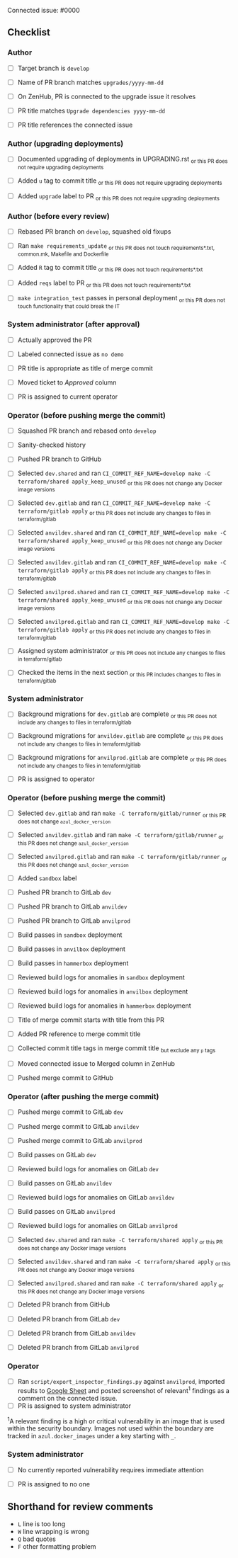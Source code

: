 <!--
This is the PR template for upgrading Azul dependencies.
-->

Connected issue: #0000


## Checklist


### Author

- [ ] Target branch is `develop`
- [ ] Name of PR branch matches `upgrades/yyyy-mm-dd`
- [ ] On ZenHub, PR is connected to the upgrade issue it resolves
- [ ] PR title matches `Upgrade dependencies yyyy-mm-dd`
- [ ] PR title references the connected issue


### Author (upgrading deployments)

- [ ] Documented upgrading of deployments in UPGRADING.rst <sub>or this PR does not require upgrading deployments</sub>
- [ ] Added `u` tag to commit title <sub>or this PR does not require upgrading deployments</sub>
- [ ] Added `upgrade` label to PR <sub>or this PR does not require upgrading deployments</sub>


### Author (before every review)

- [ ] Rebased PR branch on `develop`, squashed old fixups
- [ ] Ran `make requirements_update` <sub>or this PR does not touch requirements*.txt, common.mk, Makefile and Dockerfile</sub>
- [ ] Added `R` tag to commit title <sub>or this PR does not touch requirements*.txt</sub>
- [ ] Added `reqs` label to PR <sub>or this PR does not touch requirements*.txt</sub>
- [ ] `make integration_test` passes in personal deployment <sub>or this PR does not touch functionality that could break the IT</sub>


### System administrator (after approval)

- [ ] Actually approved the PR
- [ ] Labeled connected issue as `no demo`
- [ ] PR title is appropriate as title of merge commit
- [ ] Moved ticket to *Approved* column
- [ ] PR is assigned to current operator


### Operator (before pushing merge the commit)

- [ ] Squashed PR branch and rebased onto `develop`
- [ ] Sanity-checked history
- [ ] Pushed PR branch to GitHub
- [ ] Selected `dev.shared` and ran `CI_COMMIT_REF_NAME=develop make -C terraform/shared apply_keep_unused` <sub>or this PR does not change any Docker image versions</sub>
- [ ] Selected `dev.gitlab` and ran `CI_COMMIT_REF_NAME=develop make -C terraform/gitlab apply` <sub>or this PR does not include any changes to files in terraform/gitlab</sub>
- [ ] Selected `anvildev.shared` and ran `CI_COMMIT_REF_NAME=develop make -C terraform/shared apply_keep_unused` <sub>or this PR does not change any Docker image versions</sub>
- [ ] Selected `anvildev.gitlab` and ran `CI_COMMIT_REF_NAME=develop make -C terraform/gitlab apply` <sub>or this PR does not include any changes to files in terraform/gitlab</sub>
- [ ] Selected `anvilprod.shared` and ran `CI_COMMIT_REF_NAME=develop make -C terraform/shared apply_keep_unused` <sub>or this PR does not change any Docker image versions</sub>
- [ ] Selected `anvilprod.gitlab` and ran `CI_COMMIT_REF_NAME=develop make -C terraform/gitlab apply` <sub>or this PR does not include any changes to files in terraform/gitlab</sub>
- [ ] Assigned system administrator <sub>or this PR does not include any changes to files in terraform/gitlab</sub>
- [ ] Checked the items in the next section <sub>or this PR includes changes to files in terraform/gitlab</sub>


### System administrator

- [ ] Background migrations for `dev.gitlab` are complete <sub>or this PR does not include any changes to files in terraform/gitlab</sub>
- [ ] Background migrations for `anvildev.gitlab` are complete <sub>or this PR does not include any changes to files in terraform/gitlab</sub>
- [ ] Background migrations for `anvilprod.gitlab` are complete <sub>or this PR does not include any changes to files in terraform/gitlab</sub>
- [ ] PR is assigned to operator


### Operator (before pushing merge the commit)

- [ ] Selected `dev.gitlab` and ran `make -C terraform/gitlab/runner` <sub>or this PR does not change `azul_docker_version`</sub>
- [ ] Selected `anvildev.gitlab` and ran `make -C terraform/gitlab/runner` <sub>or this PR does not change `azul_docker_version`</sub>
- [ ] Selected `anvilprod.gitlab` and ran `make -C terraform/gitlab/runner` <sub>or this PR does not change `azul_docker_version`</sub>
- [ ] Added `sandbox` label
- [ ] Pushed PR branch to GitLab `dev`
- [ ] Pushed PR branch to GitLab `anvildev`
- [ ] Pushed PR branch to GitLab `anvilprod`
- [ ] Build passes in `sandbox` deployment
- [ ] Build passes in `anvilbox` deployment
- [ ] Build passes in `hammerbox` deployment
- [ ] Reviewed build logs for anomalies in `sandbox` deployment
- [ ] Reviewed build logs for anomalies in `anvilbox` deployment
- [ ] Reviewed build logs for anomalies in `hammerbox` deployment
- [ ] Title of merge commit starts with title from this PR
- [ ] Added PR reference to merge commit title
- [ ] Collected commit title tags in merge commit title <sub>but exclude any `p` tags</sub>
- [ ] Moved connected issue to Merged column in ZenHub
- [ ] Pushed merge commit to GitHub


### Operator (after pushing the merge commit)

- [ ] Pushed merge commit to GitLab `dev`
- [ ] Pushed merge commit to GitLab `anvildev`
- [ ] Pushed merge commit to GitLab `anvilprod`
- [ ] Build passes on GitLab `dev`
- [ ] Reviewed build logs for anomalies on GitLab `dev`
- [ ] Build passes on GitLab `anvildev`
- [ ] Reviewed build logs for anomalies on GitLab `anvildev`
- [ ] Build passes on GitLab `anvilprod`
- [ ] Reviewed build logs for anomalies on GitLab `anvilprod`
- [ ] Selected `dev.shared` and ran `make -C terraform/shared apply` <sub>or this PR does not change any Docker image versions</sub>
- [ ] Selected `anvildev.shared` and ran `make -C terraform/shared apply` <sub>or this PR does not change any Docker image versions</sub>
- [ ] Selected `anvilprod.shared` and ran `make -C terraform/shared apply` <sub>or this PR does not change any Docker image versions</sub>
- [ ] Deleted PR branch from GitHub
- [ ] Deleted PR branch from GitLab `dev`
- [ ] Deleted PR branch from GitLab `anvildev`
- [ ] Deleted PR branch from GitLab `anvilprod`


### Operator

- [ ] Ran `script/export_inspector_findings.py` against `anvilprod`, imported results to [Google Sheet](https://docs.google.com/spreadsheets/d/1RWF7g5wRKWPGovLw4jpJGX_XMi8aWLXLOvvE5rxqgH8) and posted screenshot of relevant<sup>1</sup> findings as a comment on the connected issue.
- [ ] PR is assigned to system administrator

<sup>1</sup>A relevant finding is a high or critical vulnerability in an image
that is used within the security boundary. Images not used within the boundary
are tracked in `azul.docker_images` under a key starting with `_`.


### System administrator

- [ ] No currently reported vulnerability requires immediate attention
- [ ] PR is assigned to no one


## Shorthand for review comments

- `L` line is too long
- `W` line wrapping is wrong
- `Q` bad quotes
- `F` other formatting problem
